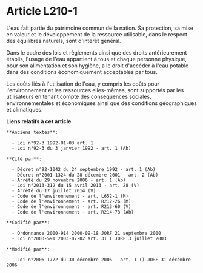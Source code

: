 # Article L210-1

L'eau fait partie du patrimoine commun de la nation. Sa protection, sa mise en valeur et le développement de la ressource
utilisable, dans le respect des équilibres naturels, sont d'intérêt général.

Dans le cadre des lois et règlements ainsi que des droits antérieurement établis, l'usage de l'eau appartient à tous et
chaque personne physique, pour son alimentation et son hygiène, a le droit d'accéder à l'eau potable dans des conditions
économiquement acceptables par tous.

Les coûts liés à l'utilisation de l'eau, y compris les coûts pour l'environnement et les ressources elles-mêmes, sont
supportés par les utilisateurs en tenant compte des conséquences sociales, environnementales et économiques ainsi que des
conditions géographiques et climatiques.

**Liens relatifs à cet article**

	**Anciens textes**:

	  - Loi n°92-3 1992-01-03 art. 1
	  - Loi n°92-3 du 3 janvier 1992 - art. 1 (Ab)

	**Cité par**:

	  - Décret n°92-1042 du 24 septembre 1992 - art. 1 (Ab)
	  - Décret n°2001-1324 du 28 décembre 2001 - art. 2 (Ab)
	  - Arrêté du 29 novembre 2006 - art. 1 (Ab)
	  - Loi n°2013-312 du 15 avril 2013 - art. 28 (V)
	  - Arrêté du 17 juillet 2014 (V)
	  - Code de l'environnement - art. L652-1 (M)
	  - Code de l'environnement - art. R212-26 (M)
	  - Code de l'environnement - art. R213-60 (V)
	  - Code de l'environnement - art. R214-73 (Ab)

	**Codifié par**:

	  - Ordonnance 2000-914 2000-09-18 JORF 21 septembre 2000
	  - Loi n°2003-591 2003-07-02 art. 31 I JORF 3 juillet 2003

	**Modifié par**:

	  - Loi n°2006-1772 du 30 décembre 2006 - art. 1 () JORF 31 décembre 2006
